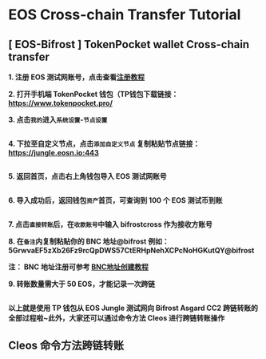 # EOS Cross-chain Transfer Tutorial

## [ EOS-Bifrost ] TokenPocket wallet Cross-chain transfer

**1. 注册 EOS 测试网账号，点击查看[注册教程](https://wiki.bifrost.finance/zh/help/eos-testnet-account-register.html)**

**2. 打开手机端 TokenPocket 钱包（TP钱包下载链接：<https://www.tokenpocket.pro/>**

**3. 点击`我的`进入`系统设置`-`节点设置`**

<img :src="$withBase('/zh/tp-cross-transfer/tp-eos-crosschain-transfer-01.png')" alt="" width="30%" />

**4. 下拉至自定义节点，点击`添加自定义节点` 复制粘贴节点链接：https://jungle.eosn.io:443**

<img :src="$withBase('/zh/tp-cross-transfer/tp-eos-crosschain-transfer-02.png')" alt="" width="30%" />

**5. 返回首页，点击右上角钱包导入 EOS 测试网账号**

<img :src="$withBase('/zh/tp-cross-transfer/tp-eos-crosschain-transfer-03.png')" alt="" width="30%" />

**6. 导入成功后，返回钱包`资产`首页，可查询到 100 个 EOS 测试币到账**

<img :src="$withBase('/zh/tp-cross-transfer/tp-eos-crosschain-transfer-04.png')" alt="" width="30%" />

**7. 点击`直接转账`后，在`收款账号`中输入 bifrostcross 作为接收方账号**

**8. 在`备注`内复制粘贴你的 BNC 地址@bifrost 例如：5GrwvaEF5zXb26Fz9rcQpDWS57CtERHpNehXCPcNoHGKutQY@bifrost**

**注： BNC 地址注册可参考 [BNC地址创建教程](https://wiki.bifrost.finance/zh/help/bnc-wallet-register-tutorials.html)**

**9. 转账数量需大于 50 EOS，才能记录一次跨链**

<img :src="$withBase('/zh/tp-cross-transfer/tp-eos-crosschain-transfer-05.png')" alt="" width="30%" />

**以上就是使用 TP 钱包从 EOS Jungle 测试网向 Bifrost Asgard CC2 跨链转账的全部过程啦~此外，大家还可以通过命令方法 Cleos 进行跨链转账操作**

## Cleos 命令方法跨链转账